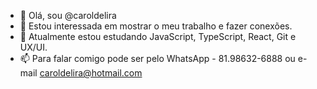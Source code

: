 - 👋 Olá, sou @caroldelira
- 👀 Estou interessada em mostrar o meu trabalho e fazer conexões.
- 🌱 Atualmente estou estudando JavaScript, TypeScript, React, Git e UX/UI.
- 📫 Para falar comigo pode ser pelo WhatsApp - 81.98632-6888 ou e-mail caroldelira@hotmail.com

<!---
caroldelira/caroldelira is a ✨ special ✨ repository because its `README.md` (this file) appears on your GitHub profile.
You can click the Preview link to take a look at your changes.
--->
